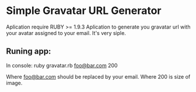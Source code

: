 # Simple Gravatar URL Generator

Aplication require RUBY >= 1.9.3
Aplication to generate you gravatar url with your avatar assigned to your email. It's very siple.

Runing app:
---
In console:
    ruby gravatar.rb foo@bar.com 200

Where foo@bar.com should be replaced by your email.
Where 200 is size of image.
